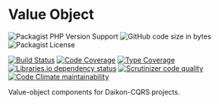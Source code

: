 # Value Object

![Packagist PHP Version Support](https://img.shields.io/packagist/php-v/daikon/value-object)
![GitHub code size in bytes](https://img.shields.io/github/languages/code-size/daikon-cqrs/value-object)
![Packagist License](https://img.shields.io/packagist/l/daikon/value-object)

[![Build Status](https://travis-ci.com/daikon-cqrs/value-object.svg?branch=master)](https://travis-ci.com/daikon-cqrs/value-object)
[![Code Coverage](https://scrutinizer-ci.com/g/daikon-cqrs/value-object/badges/coverage.png?b=master)](https://scrutinizer-ci.com/g/daikon-cqrs/value-object/?branch=master)
[![Type Coverage](https://shepherd.dev/github/daikon-cqrs/value-object/coverage.svg)](https://shepherd.dev/github/daikon-cqrs/value-object)
[![Libraries.io dependency status](https://img.shields.io/librariesio/github/daikon-cqrs/value-object)](https://libraries.io/github/daikon-cqrs/value-object)
[![Scrutinizer code quality](https://img.shields.io/scrutinizer/quality/g/daikon-cqrs/value-object/master)](https://scrutinizer-ci.com/g/daikon-cqrs/value-object/?branch=master)
[![Code Climate maintainability](https://img.shields.io/codeclimate/maintainability/daikon-cqrs/value-object)](https://codeclimate.com/github/daikon-cqrs/value-object/maintainability)

Value-object components for Daikon-CQRS projects.
